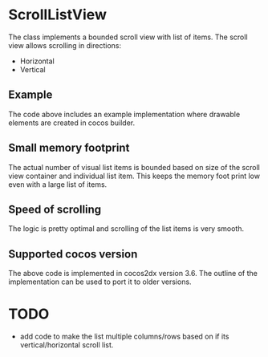 # ScrollListView

The class implements a bounded scroll view with list of items. The scroll view allows scrolling in directions:

* Horizontal
* Vertical

## Example

The code above includes an example implementation where drawable elements are created in cocos builder.

## Small memory footprint

The actual number of visual list items is bounded based on size of the scroll view container and individual list item. This keeps the memory foot print low even with a large list of items.

## Speed of scrolling

The logic is pretty optimal and scrolling of the list items is very smooth.

## Supported cocos version

The above code is implemented in cocos2dx version 3.6. The outline of the implementation can be used to port it to older versions.

# TODO

* add code to make the list multiple columns/rows based on if its vertical/horizontal scroll list.
